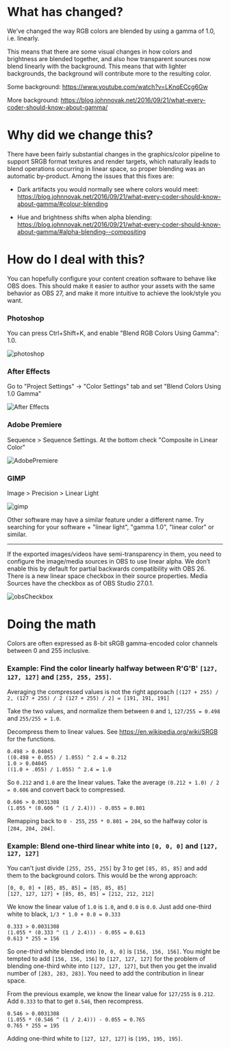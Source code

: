 # What has changed?
We’ve changed the way RGB colors are blended by using a gamma of 1.0, i.e. linearly.

This means that there are some visual changes in how colors and brightness are blended together, and also how transparent sources now blend linearly with the background. This means that with lighter backgrounds, the background will contribute more to the resulting color.


Some background: https://www.youtube.com/watch?v=LKnqECcg6Gw

More background: https://blog.johnnovak.net/2016/09/21/what-every-coder-should-know-about-gamma/

# Why did we change this?
There have been fairly substantial changes in the graphics/color pipeline to support SRGB format textures and render targets, which naturally leads to blend operations occurring in linear space, so proper blending was an automatic by-product. Among the issues that this fixes are:

* Dark artifacts you would normally see where colors would meet: https://blog.johnnovak.net/2016/09/21/what-every-coder-should-know-about-gamma/#colour-blending

* Hue and brightness shifts when alpha blending: https://blog.johnnovak.net/2016/09/21/what-every-coder-should-know-about-gamma/#alpha-blending--compositing


# How do I deal with this?

You can hopefully configure your content creation software to behave like OBS does.
This should make it easier to author your assets with the same behavior as OBS 27, and make it more intuitive to achieve the look/style you want.

### Photoshop
You can press Ctrl+Shift+K, and enable "Blend RGB Colors Using Gamma": 1.0.

![photoshop](https://i.imgur.com/i47tM3V.png)

### After Effects
Go to "Project Settings" -> "Color Settings" tab and set "Blend Colors Using 1.0 Gamma"

![After Effects](https://i.imgur.com/MLPNy63.png)

### Adobe Premiere
Sequence > Sequence Settings. At the bottom check "Composite in Linear Color"

![AdobePremiere](https://i.imgur.com/w6aYt8w.png)

### GIMP
Image > Precision > Linear Light

![gimp](https://i.imgur.com/eP35v8R.png)

Other software may have a similar feature under a different name. Try searching for your software + "linear light", "gamma 1.0", "linear color" or similar.
***
If the exported images/videos have semi-transparency in them, you need to configure the image/media sources in OBS to use linear alpha. We don’t enable this by default for partial backwards compatibility with OBS 26. There is a new linear space checkbox in their source properties. Media Sources have the checkbox as of OBS Studio 27.0.1.

![obsCheckbox](https://i.imgur.com/ALC2H5l.png)

# Doing the math

Colors are often expressed as 8-bit sRGB gamma-encoded color channels between 0 and 255 inclusive.

### Example: Find the color linearly halfway between R'G'B' `[127, 127, 127]` and `[255, 255, 255]`.

Averaging the compressed values is not the right approach
`[(127 + 255) / 2, (127 + 255) / 2 (127 + 255) / 2] = [191, 191, 191]`

Take the two values, and normalize them between `0` and `1`, `127/255 = 0.498` and `255/255 = 1.0`.

Decompress them to linear values. See https://en.wikipedia.org/wiki/SRGB for the functions.

```
0.498 > 0.04045
((0.498 + 0.055) / 1.055) ^ 2.4 = 0.212
1.0 > 0.04045
((1.0 + .055) / 1.055) ^ 2.4 = 1.0
```

So `0.212` and `1.0` are the linear values. Take the average `(0.212 + 1.0) / 2 = 0.606` and convert back to compressed.

```
0.606 > 0.0031308
(1.055 * (0.606 ^ (1 / 2.4))) - 0.055 = 0.801
```

Remapping back to `0 - 255`, `255 * 0.801 = 204`, so the halfway color is `[204, 204, 204]`.

### Example: Blend one-third linear white into `[0, 0, 0]` and `[127, 127, 127]`

You can't just divide `[255, 255, 255]` by 3 to get `[85, 85, 85]` and add them to the background colors. This would be the wrong approach:

```
[0, 0, 0] + [85, 85, 85] = [85, 85, 85]
[127, 127, 127] + [85, 85, 85] = [212, 212, 212]
```

We know the linear value of `1.0` is `1.0`, and `0.0` is `0.0`. Just add one-third white to black, `1/3 * 1.0 + 0.0 = 0.333`

```
0.333 > 0.0031308
(1.055 * (0.333 ^ (1 / 2.4))) - 0.055 = 0.613
0.613 * 255 = 156
```

So one-third white blended into `[0, 0, 0]` is `[156, 156, 156]`. You might be tempted to add `[156, 156, 156]` to `[127, 127, 127]` for the problem of blending one-third white into `[127, 127, 127]`, but then you get the invalid number of `[283, 283, 283]`. You need to add the contribution in linear space.

From the previous example, we know the linear value for `127/255` is `0.212`. Add `0.333` to that to get `0.546`, then recompress.

```
0.546 > 0.0031308
(1.055 * (0.546 ^ (1 / 2.4))) - 0.055 = 0.765
0.765 * 255 = 195
```

Adding one-third white to `[127, 127, 127]` is `[195, 195, 195]`.